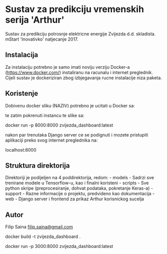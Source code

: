 # Sustav za predikciju vremenskih serija 'Arthur'

Sustav za predikciju potrosnje elektricne energije Zvijezda d.d. skladista.
mStart 'Inovativko' natjecanje 2017.

## Instalacija

Za instalaciju potrebno je samo imati noviju verziju Docker-a (https://www.docker.com/)
instaliranu na racunalu i internet preglednik. Cijeli sustav je dockeriziran zbog 
izbjegavanja rucne instalacije niza paketa.

## Koristenje

Dobivenu docker sliku (NAZIV) potrebno je ucitati u Docker sa:

<naredba>

te zatim pokrenuti instancu te slike sa:

docker run -p 8000:8000 zvijezda_dashboard:latest

nakon par trenutaka Django server ce se podignuti i mozete pristupiti aplikaciji preko svog 
internet preglednika na:

localhost:8000

## Struktura direktorija
Direktoriji je podijeljen na 4 poddirektorija, redom:
    - models - Sadrzi sve trenirane modele u Tensorflow-u, kao i finalni koristeni
    - scripts - Sve python skripe (preprocesiranje, dohvat podataka, pokretanje Keras-a)
    - support - Razne informacije o projektu, predvideno kao dokumentacija
    - web - Django server i frontend za prikaz Arthur korisnickog sucelja

## Autor

Filip Saina
filip.saina@gmail.com



docker build -t zvijezda_dashboard .

docker run -p 3000:8000 zvijezda_dashboard:latest
